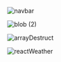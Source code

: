 ![navbar](https://github.com/samik1234/test123/assets/82882143/d4146be9-2114-45cc-b35f-7d72e6d1bab1)














![blob (2)](https://github.com/samik1234/test123/assets/82882143/704a2b50-146e-40cc-9359-b6bf7d39fd65)






















![arrayDestruct](https://github.com/samik1234/test123/assets/82882143/15de9c42-6fe9-47b3-b206-861daeeeb7ec)













![reactWeather](https://github.com/samik1234/test123/assets/82882143/3eb1ae20-7dcd-48a8-86f4-23708ee2a97e)
